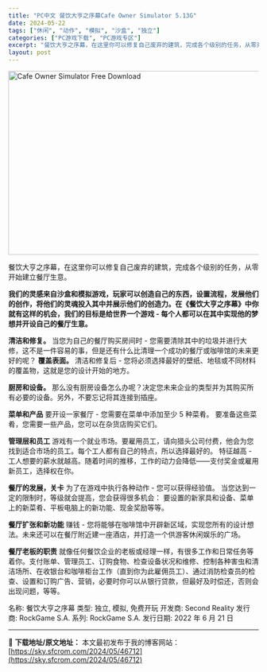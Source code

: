 ```yaml
---
title: "PC中文 餐饮大亨之序幕Cafe Owner Simulator 5.13G"
date: 2024-05-22
tags: ["休闲", "动作", "模拟", "沙盒", "独立"]
categories: ["PC游戏下载", "PC游戏专区"]
excerpt: "餐饮大亨之序幕，在这里你可以修复自己废弃的建筑，完成各个级别的任务，从零开始建立餐厅生意。 我们的灵感来自沙盒和模拟游戏，玩家可以创造自己的东西，设置流程，发展他们的创作，将他们的灵魂投入其中并展示他们的创造力。在《餐饮大亨之序幕》中你就有这样的机会，我们的目标是给世界一个游戏 - 每个人都可以在其&hellip;"
layout: post
---
```


<img class="igg-image-content aligncenter" title="Cafe Owner Simulator Free Download" src="https://sky.sfcrom.com/wp-content/uploads/2024/05/3f8ae-Cafe-Owner-Simulator-Free-Download.jpg" alt="Cafe Owner Simulator Free Download" width="660" height="370" />

餐饮大亨之序幕，在这里你可以修复自己废弃的建筑，完成各个级别的任务，从零开始建立餐厅生意。

<strong><span>我们的灵感来自沙盒和模拟游戏，玩家可以创造自己的东西，设置流程，发展他们的创作，将他们的灵魂投入其中并展示他们的创造力。在《餐饮大亨之序幕》中你就有这样的机会，我们的目标是给世界一个游戏 - 每个人都可以在其中实现他的梦想并开设自己的餐厅生意。</span></strong>

<strong><span>清洁和修复。</span></strong>
<span>当您为自己的餐厅购买房间时 - 您需要清除其中的垃圾并进行大修，这不是一件容易的事，但是还有什么比清理一个成功的餐厅或咖啡馆的未来更好的呢？</span>
<strong>
<span>覆盖表面。</span></strong>
<span>清洁和修复后 - 您将必须选择最好的壁纸、地毯或不同材料的覆盖物，这就是您的设计开始的地方。</span>

<strong><span>厨房和设备。</span></strong>
<span>那么没有厨房设备怎么办呢？决定您未来企业的类型并为其购买所有必要的设备。另外，不要忘记将其连接到插座。</span>

<strong><span>菜单和产品</span></strong>
<span>要开设一家餐厅 - 您需要在菜单中添加至少 5 种菜肴。</span>
<span>要准备这些菜肴，您需要一些产品，您可以在杂货店购买它们。</span>

<strong><span>管理层和员工</span></strong>
<span>游戏有一个就业市场。要雇用员工，请向猎头公司付费，他会为您找到适合市场的员工。每个工人都有自己的特点，所以选择最好的。</span>
<span>特征越高 - 工人想要的薪水就越高。随着时间的推移，工作的动力会降低——支付奖金或雇用新员工，选择权在你。</span>

<strong><span>餐厅的发展，关卡</span></strong>
<span>为了在游戏中执行各种动作 - 您可以获得经验值。</span>
<span>当您达到一定的限制时，等级就会提高，您会获得很多机会：</span>
<span>要设置的新家具和设备、菜单上的新菜肴、平板电脑上的新功能、现金奖励等等。</span>

<strong><span>餐厅扩张和新功能</span></strong>
<span>赚钱 - 您将能够在咖啡馆中开辟新区域，实现您所有的设计想法。未来还可以在餐厅附近建一座酒店，并打造一个供游客休闲娱乐的广场。</span>

<strong><span>餐厅老板的职责</span></strong>
<span>就像任何餐饮企业的老板或经理一样，有很多工作和日常任务等着你。支付账单、管理员工、订购食物、检查设备状况和维修、控制各种害虫和清洁场所、在收银台和咖啡柜台工作（直到你为此雇佣员工）、通过消防检查员的检查、设置和订购广告、营销，必要时你可以从银行贷款，但最好及时偿还，否则会出现问题，等等。</span>

名称: 餐饮大亨之序幕
类型: 独立, 模拟, 免费开玩
开发商: Second Reality
发行商: RockGame S.A.
系列: RockGame S.A.
发行日期: 2022 年 6 月 21 日

---
📖 **下载地址/原文地址：** 本文最初发布于我的博客网站：[https://sky.sfcrom.com/2024/05/46712](https://sky.sfcrom.com/2024/05/46712)
